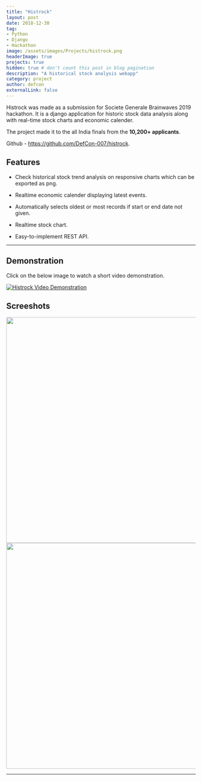 ```yaml
---
title: "Histrock"
layout: post
date: 2018-12-30
tag: 
- Python
- Django
- Hackathon
image: /assets/images/Projects/histrock.png
headerImage: true
projects: true
hidden: true # don't count this post in blog pagination
description: "A historical stock analysis webapp"
category: project
author: defcon
externalLink: false
---
```


Histrock was made as a submission for Societe Generale Brainwaves 2019 hackathon. It is a django application for historic stock data analysis along with real-time stock charts and economic calender.

The project made it to the all India finals from the **10,200+ applicants**.

Github - <https://github.com/DefCon-007/histrock>.

## Features

- Check historical stock trend analysis on responsive charts which can be exported as png.

- Realtime economic calender displaying latest events.

- Automatically selects oldest or most records if start or end date not given.

- Realtime stock chart.

- Easy-to-implement REST API.

***

## Demonstration

Click on the below image to watch a short video demonstration. 

[![Histrock Video Demonstration](http://img.youtube.com/vi/GxMvHH_aJm0/0.jpg)](http://www.youtube.com/watch?v=GxMvHH_aJm0 "Histrock ")

## Screeshots

<img src = "https://camo.githubusercontent.com/20340c12f52c642c6b41afa7b75ad0195fc9fa73/68747470733a2f2f692e696d6775722e636f6d2f41754b4d4c4b43672e706e67" height="600">

<img src = "https://camo.githubusercontent.com/8e2b239cc6af5967ff359f30fe648570cb0b93df/68747470733a2f2f692e696d6775722e636f6d2f3974504b54336c2e706e67" height="600">

---
